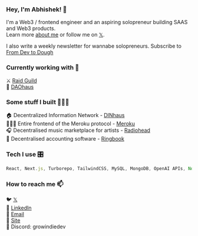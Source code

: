 ### Hey, I'm Abhishek! 👋

I'm a Web3 / frontend engineer and an aspiring solopreneur building SAAS and Web3 products. <br>
Learn more [about me](https://theindiedev.vercel.app) or follow me on [𝕏](https://twitter.com/growindiedev). <br>

I also write a weekly newsletter for wannabe solopreneurs. Subscribe to [From Dev to Dough](https://theindiedev.beehiiv.com)

### Currently working with 🤝

⚔️  [Raid Guild](https://raidguild.org/) <br>
🏡  [DAOhaus](https://daohaus.club/) <br>

### Some stuff I built 👨🏻‍💻

🏠  Decentralized Information Network - [DINhaus](https://dinhaus.github.io) <br>
🚶🏻‍♀️  Entire frontend of the Meroku protocol - [Meroku](https://meroku.org/) <br>
🎧  Decentralised music marketplace for artists - [Radiohead](https://radioweb3.vercel.com) <br>
🧮  Decentralised accounting software - [Ringbook](https://ringbook.vercel.app/) <br>

### Tech I use 🎛️

```javascript
React, Next.js, Turborepo, TailwindCSS, MySQL, MongoDB, OpenAI APIs, Node.js, Docker, Git, GraphQL, TypeScript, Sass, Jest, Solidity, Hardhat, Foundry
```

### How to reach me 📫

🐦  [𝕏](https://twitter.com/growindiedev) <br>
💼  [LinkedIn](https://www.linkedin.com/in/growindiedev) <br>
📧  [Email](mailto:indiegeekdev@gmail.com) <br>
🔗  [Site](https://theindiedev.vercel.app) <br>
💬  Discord: growindiedev

